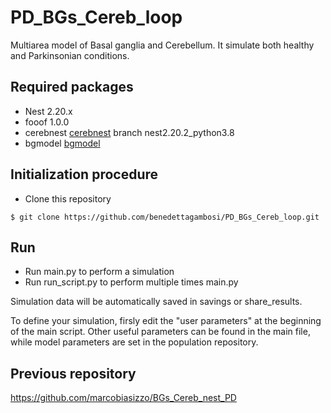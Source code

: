 # PD_BGs_Cereb_loop
Multiarea model of Basal ganglia and Cerebellum. It simulate both healthy and Parkinsonian conditions.

## Required packages
- Nest 2.20.x
- fooof 1.0.0
- cerebnest [cerebnest](https://github.com/marcobiasizzo/cereb-nest/tree/nest2.20.2_python3.8) branch nest2.20.2_python3.8
- bgmodel [bgmodel](https://github.com/marcobiasizzo/bgmodel)

## Initialization procedure
- Clone this repository
```
$ git clone https://github.com/benedettagambosi/PD_BGs_Cereb_loop.git
```

## Run 
- Run main.py to perform a simulation
- Run run_script.py to perform multiple times main.py

Simulation data will be automatically saved in savings or share_results.

To define your simulation, firsly edit the "user parameters" at the beginning of the main script.
Other useful parameters can be found in the main file, while model parameters are set in the population repository.

## Previous repository
https://github.com/marcobiasizzo/BGs_Cereb_nest_PD
